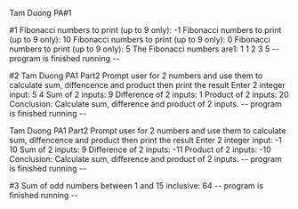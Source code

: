 Tam Duong
PA#1

#1
Fibonacci numbers to print (up to 9 only):
-1
Fibonacci numbers to print (up to 9 only):
10
Fibonacci numbers to print (up to 9 only):
0
Fibonacci numbers to print (up to 9 only):
5
The Fibonacci numbers are1:
1 1 2 3 5 
-- program is finished running --

#2
Tam Duong
PA1 Part2
Prompt user for 2 numbers and use them to calculate sum, diffencence and product then print the result
Enter 2 integer input:
5
4
Sum of 2 inputs: 9
Difference of 2 inputs: 1
Product of 2 inputs: 20
Conclusion: Calculate sum, difference and product of 2 inputs.
-- program is finished running --

Tam Duong
PA1 Part2
Prompt user for 2 numbers and use them to calculate sum, diffencence and product then print the result
Enter 2 integer input:
-1
10
Sum of 2 inputs: 9
Difference of 2 inputs: -11
Product of 2 inputs: -10
Conclusion: Calculate sum, difference and product of 2 inputs.
-- program is finished running --

#3
Sum of odd numbers between 1 and 15 inclusive: 64
-- program is finished running --


